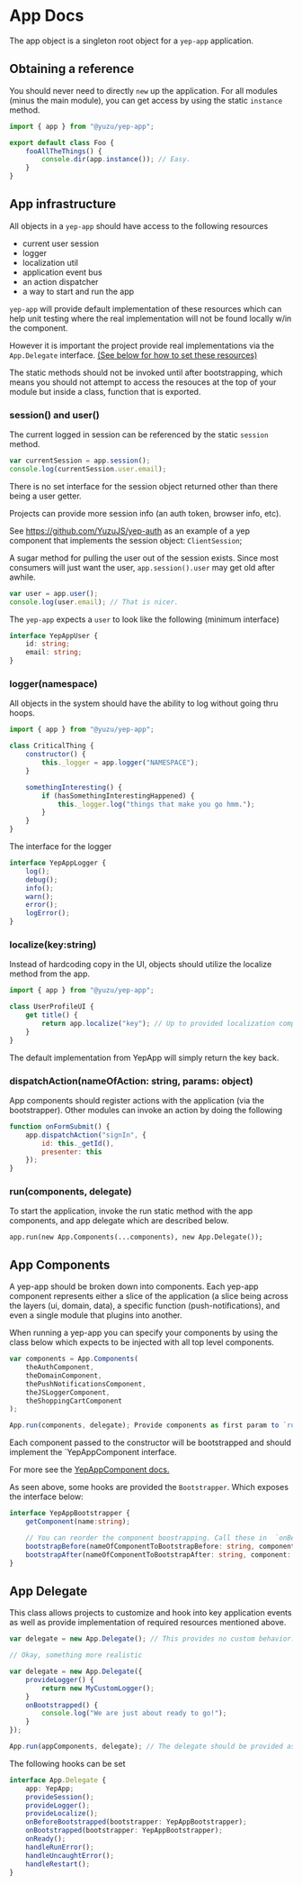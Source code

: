 # App Docs

The app object is a singleton root object for a `yep-app` application.

## Obtaining a reference

You should never need to directly `new` up the application.
For all modules (minus the main module), you can get access
by using the static `instance` method.
```javascript
import { app } from "@yuzu/yep-app";

export default class Foo {
    fooAllTheThings() {
        console.dir(app.instance()); // Easy.
    }
}
```

## App infrastructure

All objects in a `yep-app` should have access to the following resources

- current user session
- logger
- localization util
- application event bus
- an action dispatcher
- a way to start and run the app

`yep-app` will provide default implementation of these resources which can
help unit testing where the real implementation will not be found locally w/in the component.

However it is important the project provide real implementations via the
`App.Delegate` interface. [(See below for how to set these resources)](#app-delegate)

The static methods should not be invoked until after bootstrapping, which means
you should not attempt to access the resouces at the top of your module but inside
a class, function that is exported.

### session() and user()

The current logged in session can be referenced by the static `session` method.

```javascript
var currentSession = app.session();
console.log(currentSession.user.email);
```
There is no set interface for the session object returned other than
there being a user getter.

Projects can provide more session info (an auth token, browser info, etc).

See https://github.com/YuzuJS/yep-auth as an example of a yep component that implements the session object: `ClientSession`;

A sugar method for pulling the user out of the session exists.
Since most consumers will just want the user, `app.session().user` may get old after awhile.

```javascript
var user = app.user();
console.log(user.email); // That is nicer.

```

The `yep-app` expects a `user` to look like the following (minimum interface)

```typescript
interface YepAppUser {
    id: string;
    email: string;
}
```

### logger(namespace)

All objects in the system should have the ability to log without going thru hoops.

```javascript
import { app } from "@yuzu/yep-app";

class CriticalThing {
    constructor() {
        this._logger = app.logger("NAMESPACE");
    }

    somethingInteresting() {
        if (hasSomethingInterestingHappened) {
            this._logger.log("things that make you go hmm.");
        }
    }
}
```

The interface for the logger

```typescript
interface YepAppLogger {
    log();
    debug();
    info();
    warn();
    error();
    logError();
}
```

### localize(key:string)

Instead of hardcoding copy in the UI, objects should utilize the localize method
from the app.

```javascript
import { app } from "@yuzu/yep-app";

class UserProfileUI {
    get title() {
        return app.localize("key"); // Up to provided localization component to return a localized string.
    }
}
```

The default implementation from YepApp will simply return the key back.

### dispatchAction(nameOfAction: string, params: object)

App components should register actions with the application (via the bootstrapper).
Other modules can invoke an action by doing the following

```javascript
function onFormSubmit() {
    app.dispatchAction("signIn", {
        id: this._getId(),
        presenter: this
    });
}
```

### run(components, delegate)

To start the application, invoke the run static method with the app components, and app delegate
which are described below.

`app.run(new App.Components(...components), new App.Delegate());`

## App Components

A yep-app should be broken down into components. Each yep-app component represents
either a slice of the application (a slice being across the layers (ui, domain, data), a specific function (push-notifications), and even a single module that plugins into another.

When running a yep-app you can specify your components by using the class below which expects to be injected with all top level components.

```javascript
var components = App.Components(
    theAuthComponent,
    theDomainComponent,
    thePushNotificationsComponent,
    theJSLoggerComponent,
    theShoppingCartComponent
);

App.run(components, delegate); Provide components as first param to `run`.

```

Each component passed to the constructor will be bootstrapped and should
implement the `YepAppComponent interface.

For more see the [YepAppComponent docs.](./app-component.md)

As seen above, some hooks are provided the `Bootstrapper`. Which exposes the interface below:
```typescript
interface YepAppBootstrapper {
    getComponent(name:string);

    // You can reorder the component boostrapping. Call these in  `onBeforeAppBootstrapped` hook.
    bootstrapBefore(nameOfComponentToBootstrapBefore: string, component: YepAppComponent);
    bootstrapAfter(nameOfComponentToBootstrapAfter: string, component: YepAppComponent);
}

```

## App Delegate

This class allows projects to customize and hook into key application events as well as provide implementation of required resources mentioned above.

```javascript
var delegate = new App.Delegate(); // This provides no custom behavior.

// Okay, something more realistic

var delegate = new App.Delegate({
    provideLogger() {
        return new MyCustomLogger();
    }
    onBootstrapped() {
        console.log("We are just about ready to go!");
    }
});

App.run(appComponents, delegate); // The delegate should be provided as the 2nd param to the `run`.
```

The following hooks can be set

```typescript
interface App.Delegate {
    app: YepApp;
    provideSession();
    provideLogger();
    provideLocalize();
    onBeforeBootstrapped(bootstrapper: YepAppBootstrapper);
    onBootstrapped(bootstrapper: YepAppBootstrapper);
    onReady();
    handleRunError();
    handleUncaughtError();
    handleRestart();
}
```
